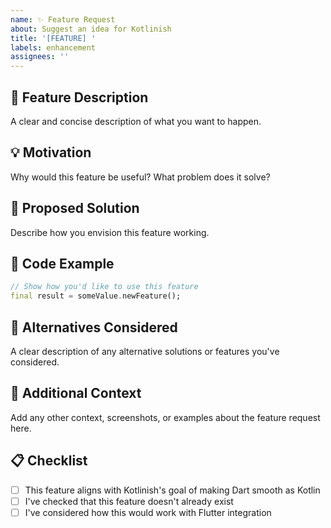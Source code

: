 ```yaml
---
name: ✨ Feature Request
about: Suggest an idea for Kotlinish
title: '[FEATURE] '
labels: enhancement
assignees: ''
---
```


## 🚀 Feature Description
A clear and concise description of what you want to happen.

## 💡 Motivation
Why would this feature be useful? What problem does it solve?

## 🎯 Proposed Solution
Describe how you envision this feature working.

## 📝 Code Example
```dart
// Show how you'd like to use this feature
final result = someValue.newFeature();
```

## 🔄 Alternatives Considered
A clear description of any alternative solutions or features you've considered.

## 🤔 Additional Context
Add any other context, screenshots, or examples about the feature request here.

## 📋 Checklist
- [ ] This feature aligns with Kotlinish's goal of making Dart smooth as Kotlin
- [ ] I've checked that this feature doesn't already exist
- [ ] I've considered how this would work with Flutter integration